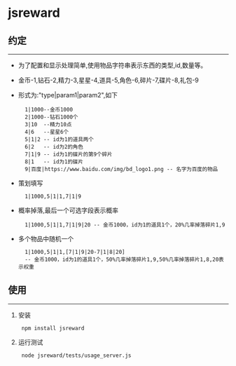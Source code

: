 # jsreward

## 约定
---
* 为了配置和显示处理简单,使用物品字符串表示东西的类型,id,数量等。
* 金币-1,钻石-2,精力-3,星星-4,道具-5,角色-6,碎片-7,碟片-8,礼包-9
* 形式为:"type|param1|param2",如下

		1|1000--金币1000
		2|1000--钻石1000个
		3|10  --精力10点
		4|6   --星星6个
		5|1|2 -- id为1的道具两个
		6|2   -- id为2的角色
		7|1|9 -- id为1的碟片的第9个碎片
		8|1   -- id为1的碟片
		9|百度|https://www.baidu.com/img/bd_logo1.png -- 名字为百度的物品
* 策划填写

        1|1000,5|1|1,7|1|9
* 概率掉落,最后一个可选字段表示概率

        1|1000,5|1|1,7|1|9|20 -- 金币1000，id为1的道具1个，20%几率掉落碎片1,9
* 多个物品中随机一个

        1|1000,5|1|1,[7|1|9|20-7|1|8|20]
        -- 金币1000，id为1的道具1个，50%几率掉落碎片1,9,50%几率掉落碎片1,8,20表示权重

## 使用
---

1. 安装

    	npm install jsreward
2. 运行测试

    	node jsreward/tests/usage_server.js